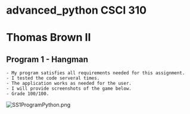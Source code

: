 # advanced_python CSCI 310
# Thomas Brown II




## Program 1 - Hangman
    - My program satisfies all requirements needed for this assignment.
    - I tested the code serveral times.
    - The application works as needed for the user.
    - I will provide screenshots of the game below.
    - Grade 100/100.
    
  ![SS1ProgramPython.png](SS1ProgramPython.png)

